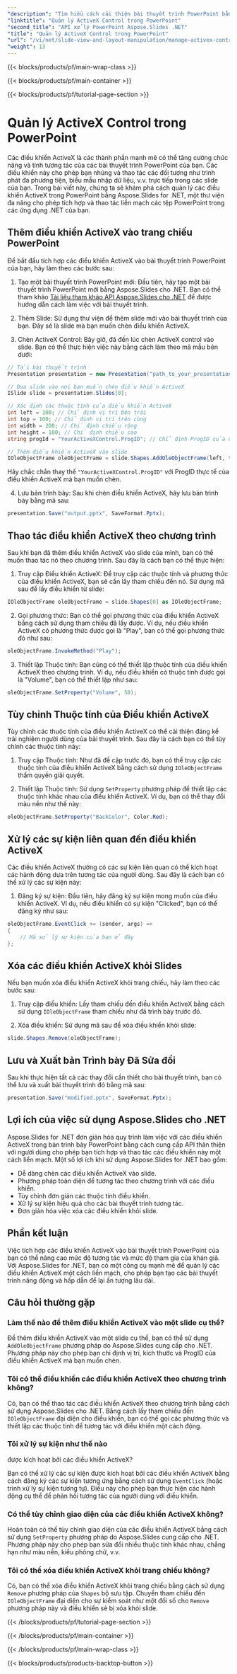 ```yaml
---
"description": "Tìm hiểu cách cải thiện bài thuyết trình PowerPoint bằng các điều khiển ActiveX bằng Aspose.Slides cho .NET. Hướng dẫn từng bước của chúng tôi bao gồm chèn, thao tác, tùy chỉnh, xử lý sự kiện và nhiều hơn nữa."
"linktitle": "Quản lý ActiveX Control trong PowerPoint"
"second_title": "API xử lý PowerPoint Aspose.Slides .NET"
"title": "Quản lý ActiveX Control trong PowerPoint"
"url": "/vi/net/slide-view-and-layout-manipulation/manage-activex-control/"
"weight": 13
---
```


{{< blocks/products/pf/main-wrap-class >}}

{{< blocks/products/pf/main-container >}}

{{< blocks/products/pf/tutorial-page-section >}}

# Quản lý ActiveX Control trong PowerPoint

Các điều khiển ActiveX là các thành phần mạnh mẽ có thể tăng cường chức năng và tính tương tác của các bài thuyết trình PowerPoint của bạn. Các điều khiển này cho phép bạn nhúng và thao tác các đối tượng như trình phát đa phương tiện, biểu mẫu nhập dữ liệu, v.v. trực tiếp trong các slide của bạn. Trong bài viết này, chúng ta sẽ khám phá cách quản lý các điều khiển ActiveX trong PowerPoint bằng Aspose.Slides for .NET, một thư viện đa năng cho phép tích hợp và thao tác liền mạch các tệp PowerPoint trong các ứng dụng .NET của bạn.

## Thêm điều khiển ActiveX vào trang chiếu PowerPoint

Để bắt đầu tích hợp các điều khiển ActiveX vào bài thuyết trình PowerPoint của bạn, hãy làm theo các bước sau:

1. Tạo một bài thuyết trình PowerPoint mới: Đầu tiên, hãy tạo một bài thuyết trình PowerPoint mới bằng Aspose.Slides cho .NET. Bạn có thể tham khảo [Tài liệu tham khảo API Aspose.Slides cho .NET](https://reference.aspose.com/slides/net/) để được hướng dẫn cách làm việc với bài thuyết trình.

2. Thêm Slide: Sử dụng thư viện để thêm slide mới vào bài thuyết trình của bạn. Đây sẽ là slide mà bạn muốn chèn điều khiển ActiveX.

3. Chèn ActiveX Control: Bây giờ, đã đến lúc chèn ActiveX control vào slide. Bạn có thể thực hiện việc này bằng cách làm theo mã mẫu bên dưới:

```csharp
// Tải bài thuyết trình
Presentation presentation = new Presentation("path_to_your_presentation.pptx");

// Đưa slide vào nơi bạn muốn chèn điều khiển ActiveX
ISlide slide = presentation.Slides[0];

// Xác định các thuộc tính của điều khiển ActiveX
int left = 100; // Chỉ định vị trí bên trái
int top = 100; // Chỉ định vị trí trên cùng
int width = 200; // Chỉ định chiều rộng
int height = 100; // Chỉ định chiều cao
string progId = "YourActiveXControl.ProgID"; // Chỉ định ProgID của điều khiển ActiveX

// Thêm điều khiển ActiveX vào slide
IOleObjectFrame oleObjectFrame = slide.Shapes.AddOleObjectFrame(left, top, width, height, progId);
```

Hãy chắc chắn thay thế `"YourActiveXControl.ProgID"` với ProgID thực tế của điều khiển ActiveX mà bạn muốn chèn.

4. Lưu bản trình bày: Sau khi chèn điều khiển ActiveX, hãy lưu bản trình bày bằng mã sau:

```csharp
presentation.Save("output.pptx", SaveFormat.Pptx);
```

## Thao tác điều khiển ActiveX theo chương trình

Sau khi bạn đã thêm điều khiển ActiveX vào slide của mình, bạn có thể muốn thao tác nó theo chương trình. Sau đây là cách bạn có thể thực hiện:

1. Truy cập Điều khiển ActiveX: Để truy cập các thuộc tính và phương thức của điều khiển ActiveX, bạn sẽ cần lấy tham chiếu đến nó. Sử dụng mã sau để lấy điều khiển từ slide:

```csharp
IOleObjectFrame oleObjectFrame = slide.Shapes[0] as IOleObjectFrame;
```

2. Gọi phương thức: Bạn có thể gọi phương thức của điều khiển ActiveX bằng cách sử dụng tham chiếu đã lấy được. Ví dụ, nếu điều khiển ActiveX có phương thức được gọi là "Play", bạn có thể gọi phương thức đó như sau:

```csharp
oleObjectFrame.InvokeMethod("Play");
```

3. Thiết lập Thuộc tính: Bạn cũng có thể thiết lập thuộc tính của điều khiển ActiveX theo chương trình. Ví dụ, nếu điều khiển có thuộc tính được gọi là "Volume", bạn có thể thiết lập như sau:

```csharp
oleObjectFrame.SetProperty("Volume", 50);
```

## Tùy chỉnh Thuộc tính của Điều khiển ActiveX

Tùy chỉnh các thuộc tính của điều khiển ActiveX có thể cải thiện đáng kể trải nghiệm người dùng của bài thuyết trình. Sau đây là cách bạn có thể tùy chỉnh các thuộc tính này:

1. Truy cập Thuộc tính: Như đã đề cập trước đó, bạn có thể truy cập các thuộc tính của điều khiển ActiveX bằng cách sử dụng `IOleObjectFrame` thẩm quyền giải quyết.

2. Thiết lập Thuộc tính: Sử dụng `SetProperty` phương pháp để thiết lập các thuộc tính khác nhau của điều khiển ActiveX. Ví dụ, bạn có thể thay đổi màu nền như thế này:

```csharp
oleObjectFrame.SetProperty("BackColor", Color.Red);
```

## Xử lý các sự kiện liên quan đến điều khiển ActiveX

Các điều khiển ActiveX thường có các sự kiện liên quan có thể kích hoạt các hành động dựa trên tương tác của người dùng. Sau đây là cách bạn có thể xử lý các sự kiện này:

1. Đăng ký sự kiện: Đầu tiên, hãy đăng ký sự kiện mong muốn của điều khiển ActiveX. Ví dụ, nếu điều khiển có sự kiện "Clicked", bạn có thể đăng ký như sau:

```csharp
oleObjectFrame.EventClick += (sender, args) =>
{
    // Mã xử lý sự kiện của bạn ở đây
};
```

## Xóa các điều khiển ActiveX khỏi Slides

Nếu bạn muốn xóa điều khiển ActiveX khỏi trang chiếu, hãy làm theo các bước sau:

1. Truy cập điều khiển: Lấy tham chiếu đến điều khiển ActiveX bằng cách sử dụng `IOleObjectFrame` tham chiếu như đã trình bày trước đó.

2. Xóa điều khiển: Sử dụng mã sau để xóa điều khiển khỏi slide:

```csharp
slide.Shapes.Remove(oleObjectFrame);
```

## Lưu và Xuất bản Trình bày Đã Sửa đổi

Sau khi thực hiện tất cả các thay đổi cần thiết cho bài thuyết trình, bạn có thể lưu và xuất bài thuyết trình đó bằng mã sau:

```csharp
presentation.Save("modified.pptx", SaveFormat.Pptx);
```

## Lợi ích của việc sử dụng Aspose.Slides cho .NET

Aspose.Slides for .NET đơn giản hóa quy trình làm việc với các điều khiển ActiveX trong bản trình bày PowerPoint bằng cách cung cấp API thân thiện với người dùng cho phép bạn tích hợp và thao tác các điều khiển này một cách liền mạch. Một số lợi ích khi sử dụng Aspose.Slides for .NET bao gồm:

- Dễ dàng chèn các điều khiển ActiveX vào slide.
- Phương pháp toàn diện để tương tác theo chương trình với các điều khiển.
- Tùy chỉnh đơn giản các thuộc tính điều khiển.
- Xử lý sự kiện hiệu quả cho các bài thuyết trình tương tác.
- Đơn giản hóa việc xóa các điều khiển khỏi slide.

## Phần kết luận

Việc tích hợp các điều khiển ActiveX vào bài thuyết trình PowerPoint của bạn có thể nâng cao mức độ tương tác và mức độ tham gia của khán giả. Với Aspose.Slides for .NET, bạn có một công cụ mạnh mẽ để quản lý các điều khiển ActiveX một cách liền mạch, cho phép bạn tạo các bài thuyết trình năng động và hấp dẫn để lại ấn tượng lâu dài.

## Câu hỏi thường gặp

### Làm thế nào để thêm điều khiển ActiveX vào một slide cụ thể?

Để thêm điều khiển ActiveX vào một slide cụ thể, bạn có thể sử dụng `AddOleObjectFrame` phương pháp do Aspose.Slides cung cấp cho .NET. Phương pháp này cho phép bạn chỉ định vị trí, kích thước và ProgID của điều khiển ActiveX mà bạn muốn chèn.

### Tôi có thể điều khiển các điều khiển ActiveX theo chương trình không?

Có, bạn có thể thao tác các điều khiển ActiveX theo chương trình bằng cách sử dụng Aspose.Slides cho .NET. Bằng cách lấy tham chiếu đến `IOleObjectFrame` đại diện cho điều khiển, bạn có thể gọi các phương thức và thiết lập các thuộc tính để tương tác với điều khiển một cách động.

### Tôi xử lý sự kiện như thế nào

 được kích hoạt bởi các điều khiển ActiveX?

Bạn có thể xử lý các sự kiện được kích hoạt bởi các điều khiển ActiveX bằng cách đăng ký các sự kiện tương ứng bằng cách sử dụng `EventClick` (hoặc trình xử lý sự kiện tương tự). Điều này cho phép bạn thực hiện các hành động cụ thể để phản hồi tương tác của người dùng với điều khiển.

### Có thể tùy chỉnh giao diện của các điều khiển ActiveX không?

Hoàn toàn có thể tùy chỉnh giao diện của các điều khiển ActiveX bằng cách sử dụng `SetProperty` phương pháp do Aspose.Slides cung cấp cho .NET. Phương pháp này cho phép bạn sửa đổi nhiều thuộc tính khác nhau, chẳng hạn như màu nền, kiểu phông chữ, v.v.

### Tôi có thể xóa điều khiển ActiveX khỏi trang chiếu không?

Có, bạn có thể xóa điều khiển ActiveX khỏi trang chiếu bằng cách sử dụng `Remove` phương pháp của `Shapes` bộ sưu tập. Chuyển tham chiếu đến `IOleObjectFrame` đại diện cho sự kiểm soát như một đối số cho `Remove` phương pháp này và điều khiển sẽ bị xóa khỏi slide.

{{< /blocks/products/pf/tutorial-page-section >}}

{{< /blocks/products/pf/main-container >}}

{{< /blocks/products/pf/main-wrap-class >}}

{{< blocks/products/products-backtop-button >}}